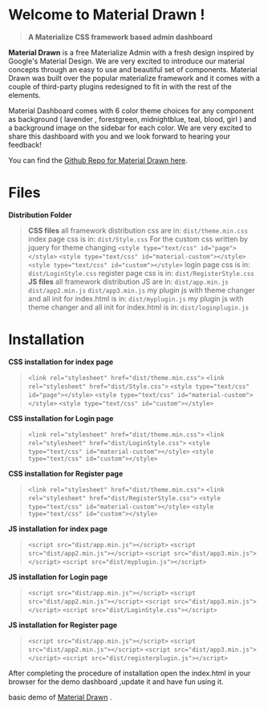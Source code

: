 # Welcome to Material Drawn !
> **A Materialize CSS framework based admin dashboard**

**Material Drawn** is a free Materialize Admin with a fresh design inspired by Google's Material Design. We are very excited to introduce our material concepts through an easy to use and beautiful set of components. Material Drawn was built over the popular materialize framework and it comes with a couple of third-party plugins redesigned to fit in with the rest of the elements.

  
Material Dashboard comes with 6 color theme choices for any component as background ( lavender , forestgreen, midnightblue, teal, blood, girl ) and a background image on the sidebar for each color.
We are very excited to share this dashboard with you and we look forward to hearing your feedback!  
  
You can find the [Github Repo for Material Drawn here]([https://github.com/akshaysoni8707/MaterialDrawn](https://github.com/akshaysoni8707/MaterialDrawn)).

# Files
**Distribution Folder**
>**CSS files**
>all framework distribution css are in:
>`dist/theme.min.css`
>index page css is in:
>`dist/Style.css`
> For the custom css written by jquery for theme  changing
> `<style type="text/css" id="page"></style>`
>`<style type="text/css" id="material-custom"></style>`
>`<style type="text/css" id="custom"></style>` 
>login page css is in:
>`dist/LoginStyle.css`
>register page css is in:
>`dist/RegisterStyle.css`
>**JS files**
>all framework distribution JS are in:
>`dist/app.min.js`
>`dist/app2.min.js`
>`dist/app3.min.js`
>my plugin js with theme changer and all init for index.html is in:
>`dist/myplugin.js`
>my plugin js with theme changer and all init for index.html is in:
>`dist/loginplugin.js`


# Installation
**CSS installation for index page**
>`<link rel="stylesheet" href="dist/theme.min.css">`
>`<link rel="stylesheet" href="dist/Style.css">`
>`<style type="text/css" id="page"></style>`
>`<style type="text/css" id="material-custom"></style>`
>`<style type="text/css" id="custom"></style>`

**CSS installation for Login page**
>`<link rel="stylesheet" href="dist/theme.min.css">`
>`<link rel="stylesheet" href="dist/LoginStyle.css">`
>`<style type="text/css" id="material-custom"></style>`
>`<style type="text/css" id="custom"></style>`

**CSS installation for Register page**
>`<link rel="stylesheet" href="dist/theme.min.css">`
>`<link rel="stylesheet" href="dist/RegisterStyle.css">`
>`<style type="text/css" id="material-custom"></style>`
>`<style type="text/css" id="custom"></style>`

**JS installation for index page**
>`<script src="dist/app.min.js"></script>`
>`<script src="dist/app2.min.js"></script>`
>`<script src="dist/app3.min.js"></script>`
>`<script src="dist/myplugin.js"></script>`

**JS installation for Login page**
>`<script src="dist/app.min.js"></script>`
>`<script src="dist/app2.min.js"></script>`
>`<script src="dist/app3.min.js"></script>`
>`<script src="dist/LoginStyle.css"></script>`

**JS installation for Register page**
>`<script src="dist/app.min.js"></script>`
>`<script src="dist/app2.min.js"></script>`
>`<script src="dist/app3.min.js"></script>`
>`<script src="dist/registerplugin.js"></script>`

After completing the procedure of installation open the index.html in your browser for the demo dashboard ,update it and have fun using it.

basic demo of [Material Drawn](https://materialdrawn.000webhostapp.com) .
